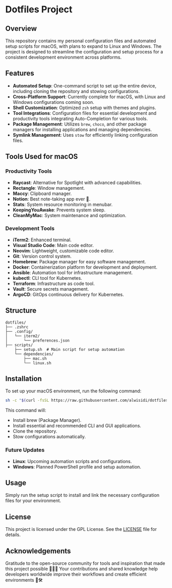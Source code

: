# Dotfiles Project

## Overview
This repository contains my personal configuration files and automated setup scripts for macOS, with plans to expand to Linux and Windows. The project is designed to streamline the configuration and setup process for a consistent development environment across platforms.

## Features
- **Automated Setup**: One-command script to set up the entire device, including cloning the repository and stowing configurations.
- **Cross-Platform Support**: Currently complete for macOS, with Linux and Windows configurations coming soon.
- **Shell Customization**: Optimized `zsh` setup with themes and plugins.
- **Tool Integrations**: Configuration files for essential development and productivity tools integrating Auto-Completion for various tools.
- **Package Management**: Utilizes `brew`, `choco`, and other package managers for installing applications and managing dependencies.
- **Symlink Management**: Uses `stow` for efficiently linking configuration files.

## Tools Used for macOS

### Productivity Tools
- **Raycast**: Alternative for Spotlight with advanced capabilities.
- **Rectangle**: Window management.
- **Maccy**: Clipboard manager.
- **Notion**: Best note-taking app ever 🤩.
- **Stats**: System resource monitoring in menubar.
- **KeepingYouAwake**: Prevents system sleep.
- **CleanMyMac**: System maintenance and optimization.

### Development Tools
- **iTerm2**: Enhanced terminal.
- **Visual Studio Code**: Main code editor.
- **Neovim**: Lightweight, customizable code editor.
- **Git**: Version control system.
- **Homebrew**: Package manager for easy software management.
- **Docker**: Containerization platform for development and deployment.
- **Ansible**: Automation tool for infrastructure management.
- **kubectl**: CLI tool for Kubernetes.
- **Terraform**: Infrastructure as code tool.
- **Vault**: Secure secrets management.
- **ArgoCD**: GitOps continuous delivery for Kubernetes.

## Structure
```
dotfiles/
├── .zshrc
├── .config/
│   └── iterm2/
│       └── preferences.json
├── scripts/
    ├── setup.sh  # Main script for setup automation
    └── dependencies/
        ├── mac.sh
        └── linux.sh
```

## Installation
To set up your macOS environment, run the following command:
```bash
sh -c "$(curl -fsSL https://raw.githubusercontent.com/alwisidi/dotfiles/main/scripts/setup.sh)"
```
This command will:
- Install brew (Package Manager).
- Install essential and recommended CLI and GUI applications.
- Clone the repository.
- Stow configurations automatically.

### Future Updates
- **Linux**: Upcoming automation scripts and configurations.
- **Windows**: Planned PowerShell profile and setup automation.

## Usage
Simply run the setup script to install and link the necessary configuration files for your environment.

## License
This project is licensed under the GPL License. See the [LICENSE](./LICENSE) file for details.

## Acknowledgements
Gratitude to the open-source community for tools and inspiration that made this project possible 🌟✨🙏
Your contributions and shared knowledge help developers worldwide improve their workflows and create efficient environments 🚀🛠️